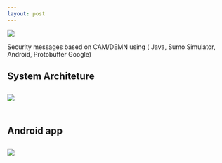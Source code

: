 ```yaml
---
layout: post
---
```

<img src="{{ site.baseurl }}/images/camdemn_logo.png">

Security messages based on CAM/DEMN using ( Java, Sumo Simulator, Android, Protobuffer
Google)


 <h2> System Architeture <h2/>
 <img src="{{ site.baseurl }}/images/camdemn_poster.png" />
 <br>
 <br>
 <h2> Android app <h2/>
  <img src="{{ site.baseurl }}/images/camdemn_poster2.png" />